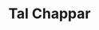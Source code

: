 ---
layout: blog_by_tag
tag: Tal Chappar
title: Tal Chappar
permalink: tags/Tal Chappar/
header-img: "img/2015-02-14/Conservation.jpg"

---